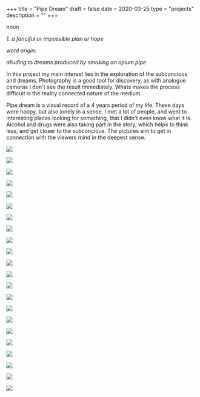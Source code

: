 +++
title = "Pipe Dream"
draft = false
date = 2020-03-25
type = "projects"
description = ""
+++

_noun_

_1. a fanciful or impossible plan or hope_

_word origin:_

_alluding to dreams produced by smoking an opium pipe_

In this project my main interest lies in the exploration of the subconcious and dreams. Photography is a good tool for discovery, as with analogue cameras I don't see the result immediately. Whats makes the process difficult is the reality connected nature of the medium.

Pipe dream is a visual record of a 4 years period of my life. These days were happy, but also lonely in a sense. I met a lot of people, and went to interesting places looking for something, that I didn't even know what it is. Alcohol and drugs were also taking part in the story, which helps to think less, and get closer to the subconcious. The pictures aim to get in connection with the viewers mind in the deepest sense.

![](http://www.nebulonphotography.net/img/pipe_dream/pipe_dream_00002.jpg)

![](http://www.nebulonphotography.net/img/pipe_dream/pipe_dream_00003.jpg)

![](http://www.nebulonphotography.net/img/pipe_dream/pipe_dream_00004.jpg)

![](http://www.nebulonphotography.net/img/pipe_dream/pipe_dream_00005.jpg)

![](http://www.nebulonphotography.net/img/pipe_dream/pipe_dream_00006.jpg)

![](http://www.nebulonphotography.net/img/pipe_dream/pipe_dream_00007.jpg)

![](http://www.nebulonphotography.net/img/pipe_dream/pipe_dream_00008.jpg)

![](http://www.nebulonphotography.net/img/pipe_dream/pipe_dream_00009.jpg)

![](http://www.nebulonphotography.net/img/pipe_dream/pipe_dream_00010.jpg)

![](http://www.nebulonphotography.net/img/pipe_dream/pipe_dream_00011.jpg)

![](http://www.nebulonphotography.net/img/pipe_dream/pipe_dream_00012.jpg)

![](http://www.nebulonphotography.net/img/pipe_dream/pipe_dream_00013.jpg)

![](http://www.nebulonphotography.net/img/pipe_dream/pipe_dream_00014.jpg)

![](http://www.nebulonphotography.net/img/pipe_dream/pipe_dream_00015.jpg)

![](http://www.nebulonphotography.net/img/pipe_dream/pipe_dream_00016.jpg)

![](http://www.nebulonphotography.net/img/pipe_dream/pipe_dream_00017.jpg)

![](http://www.nebulonphotography.net/img/pipe_dream/pipe_dream_00018.jpg)

![](http://www.nebulonphotography.net/img/pipe_dream/pipe_dream_00019.jpg)

![](http://www.nebulonphotography.net/img/pipe_dream/pipe_dream_00020.jpg)

![](http://www.nebulonphotography.net/img/pipe_dream/pipe_dream_00021.jpg)

![](http://www.nebulonphotography.net/img/pipe_dream/pipe_dream_00022.jpg)

![](http://www.nebulonphotography.net/img/pipe_dream/pipe_dream_00023.jpg)
